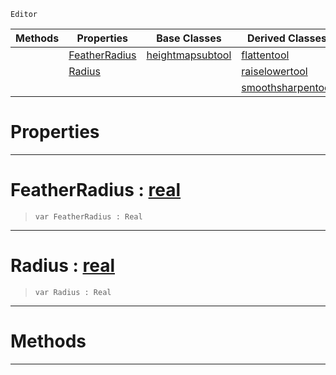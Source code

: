  `Editor`

|Methods|Properties|Base Classes|Derived Classes|
|---|---|---|---|
| |[ FeatherRadius](https://github.com/PlasmaEngine/PlasmaDocs/tree/master/docs/C%2B%2B/code_reference/class_reference/heightmanipulationtool.markdown#featherradius-plasma-engin)|[heightmapsubtool](https://github.com/PlasmaEngine/PlasmaDocs/tree/master/docs/C%2B%2B/code_reference/class_reference/heightmapsubtool.markdown)|[flattentool](https://github.com/PlasmaEngine/PlasmaDocs/tree/master/docs/C%2B%2B/code_reference/class_reference/flattentool.markdown)|
| |[ Radius](https://github.com/PlasmaEngine/PlasmaDocs/tree/master/docs/C%2B%2B/code_reference/class_reference/heightmanipulationtool.markdown#radius-plasma-engine-docum)| |[raiselowertool](https://github.com/PlasmaEngine/PlasmaDocs/tree/master/docs/C%2B%2B/code_reference/class_reference/raiselowertool.markdown)|
| | | |[smoothsharpentool](https://github.com/PlasmaEngine/PlasmaDocs/tree/master/docs/C%2B%2B/code_reference/class_reference/smoothsharpentool.markdown)|


 #  Properties


---  
 #  FeatherRadius : [real](https://github.com/PlasmaEngine/PlasmaDocs/tree/master/docs/C%2B%2B/code_reference/lightning_base_types/real.markdown)

> 
> ``` lang=cpp, name=Lightning
> var FeatherRadius : Real


---  
 #  Radius : [real](https://github.com/PlasmaEngine/PlasmaDocs/tree/master/docs/C%2B%2B/code_reference/lightning_base_types/real.markdown)

> 
> ``` lang=cpp, name=Lightning
> var Radius : Real


---  
 #  Methods


---  
 

 